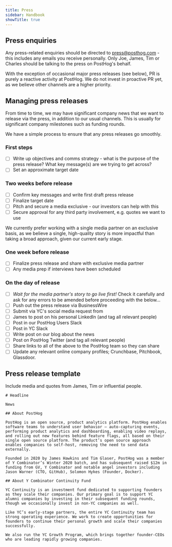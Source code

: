 ```yaml
---
title: Press
sidebar: Handbook
showTitle: true
---
```


## Press enquiries

Any press-related enquiries should be directed to press@posthog.com - this includes any emails you receive personally. Only Joe, James, Tim or Charles should be talking to the press on PostHog's behalf. 

With the exception of occasional major press releases (see below), PR is purely a reactive activity at PostHog. We do not invest in proactive PR yet, as we believe other channels are a higher priority. 

## Managing press releases

From time to time, we may have significant company news that we want to release via the press, in addition to our usual channels. This is usually for significant company milestones such as funding rounds.

We have a simple process to ensure that any press releases go smoothly. 

### First steps

- [ ] Write up objectives and comms strategy - what is the purpose of the press release? What key message(s) are we trying to get across? 
- [ ] Set an approximate target date

### Two weeks before release

- [ ] Confirm key messages and write first draft press release
- [ ] Finalize target date
- [ ] Pitch and secure a media exclusive - our investors can help with this
- [ ] Secure approval for any third party involvement, e.g. quotes we want to use

We currently prefer working with a single media partner on an exclusive basis, as we believe a single, high-quality story is more impactful than taking a broad approach, given our current early stage. 

### One week before release

- [ ] Finalize press release and share with exclusive media partner
- [ ] Any media prep if interviews have been scheduled

### On the day of release

- [ ] *Wait for the media partner's story to go live first!* Check it carefully and ask for any errors to be amended before proceeding with the below...
- [ ] Push out the press release via BusinessWire
- [ ] Submit via YC's social media request from
- [ ] James to post on his personal LinkedIn (and tag all relevant people)
- [ ] Post in our PostHog Users Slack
- [ ] Post in YC Slack
- [ ] Write post on our blog about the news
- [ ] Post on PostHog Twitter (and tag all relevant people)
- [ ] Share links to all of the above to the PostHog team so they can share
- [ ] Update any relevant online company profiles; Crunchbase, Pitchbook, Glassdoor.

## Press release template

Include media and quotes from James, Tim or influential people.

```
# Headline

News

## About PostHog

PostHog is an open source, product analytics platform. PostHog enables software teams to understand user behavior – auto-capturing events, performing product analytics and dashboarding, enabling video replays, and rolling out new features behind feature flags, all based on their single open source platform. The product’s open source approach enables companies to self-host, removing the need to send data externally.

Founded in 2020 by James Hawkins and Tim Glaser, PostHog was a member of Y Combinator’s Winter 2020 batch, and has subsequent raised $12m in funding from GV, Y Combinator and notable angel investors including Jason Warner (CTO, GitHub), Solomon Hykes (Founder, Docker).

## About Y Combinator Continuity Fund

YC Continuity is an investment fund dedicated to supporting founders as they scale their companies. Our primary goal is to support YC alumni companies by investing in their subsequent funding rounds, though we occasionally invest in non-YC companies as well.

Like YC’s early-stage partners, the entire YC Continuity team has strong operating experience. We work to create opportunities for founders to continue their personal growth and scale their companies successfully.

We also run the YC Growth Program, which brings together founder-CEOs who are leading rapidly growing companies.

```
